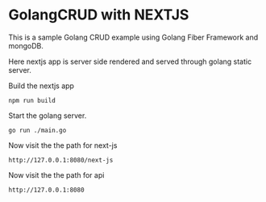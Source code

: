 # GolangCRUD with NEXTJS

This is a sample Golang CRUD example using Golang Fiber Framework and mongoDB.

Here nextjs app is server side rendered and served through golang static server.


Build the nextjs app

```
npm run build
```

Start the golang server.

``` 
go run ./main.go
```

Now visit the the path for next-js

``` 
http://127.0.0.1:8080/next-js
```

Now visit the the path for api

``` 
http://127.0.0.1:8080
```
